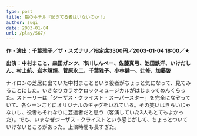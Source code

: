 ```yaml
---
type: post
title: 猫のホテル『起きてる者はいないのか！』
author: sugi
date: 2003-01-04
url: /play/567/
---
```

**作・演出：千葉雅子／ザ・スズナリ／指定席3300円／2003-01-04 18:00／★**

**出演：中村まこと、森田ガンツ、市川しんぺー、佐藤真弓、池田鉄洋、いけだしん、村上航、岩本靖輝、菅原永二、千葉雅子、小林健一、辻修、加藤啓**

ナイロンの芝居に出ていた中村まことという役者がちょっと気になって、見てみることにした。いきなりカラオケロックミュージカルがはじまってめんくらった。ストーリーは「ジーザス・クライスト・スーパースター」を完全になぞっていて、各シーンごとにオリジナルのギャグをいれている。その笑いはきらいじゃないし、役者もそれなりに芸達者だと思う（客演していた3人もとてもよかった）。でも、いまなぜジーザス・クライストという感じがして、ちょっとついていけないところがあった。上演時間も長すぎた。

